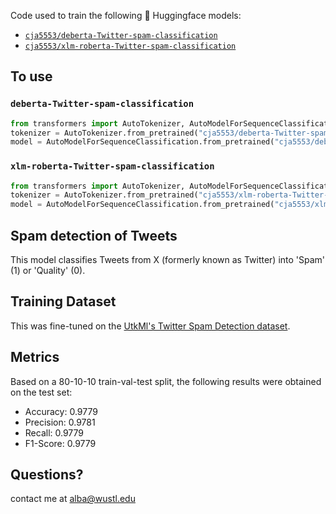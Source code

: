 Code used to train the following 🤗 Huggingface models:
- [`cja5553/deberta-Twitter-spam-classification`](https://huggingface.co/cja5553/deberta-Twitter-spam-classification)
- [`cja5553/xlm-roberta-Twitter-spam-classification`](https://huggingface.co/cja5553/xlm-roberta-Twitter-spam-classification)

## To use

### `deberta-Twitter-spam-classification`

```python
from transformers import AutoTokenizer, AutoModelForSequenceClassification
tokenizer = AutoTokenizer.from_pretrained("cja5553/deberta-Twitter-spam-classification")
model = AutoModelForSequenceClassification.from_pretrained("cja5553/deberta-Twitter-spam-classification")
```

### `xlm-roberta-Twitter-spam-classification`  

```python
from transformers import AutoTokenizer, AutoModelForSequenceClassification
tokenizer = AutoTokenizer.from_pretrained("cja5553/xlm-roberta-Twitter-spam-classification")
model = AutoModelForSequenceClassification.from_pretrained("cja5553/xlm-roberta-Twitter-spam-classification")
```

## Spam detection of Tweets
This model classifies Tweets from X (formerly known as Twitter) into 'Spam' (1) or 'Quality' (0). 

## Training Dataset

This was fine-tuned on the [UtkMl's Twitter Spam Detection dataset](https://www.kaggle.com/c/twitter-spam/overview).


## Metrics

Based on a 80-10-10 train-val-test split, the following results were obtained on the test set:
- Accuracy: 0.9779
- Precision: 0.9781
- Recall: 0.9779
- F1-Score: 0.9779


## Questions?
contact me at alba@wustl.edu
